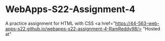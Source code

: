 # WebApps-S22-Assignment-4
A practice assignment for HTML with CSS
<a href="https://44-563-web-apps-s22.github.io/webapps-s22-assignment-4-RamReddy98/> "Hosted at" </a>
